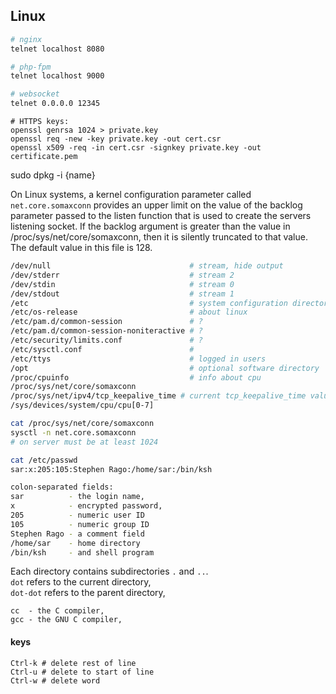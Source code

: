 Linux
-

````sh
# nginx
telnet localhost 8080

# php-fpm
telnet localhost 9000

# websocket
telnet 0.0.0.0 12345
````

````
# HTTPS keys:
openssl genrsa 1024 > private.key
openssl req -new -key private.key -out cert.csr
openssl x509 -req -in cert.csr -signkey private.key -out certificate.pem
````

sudo dpkg -i {name}

On Linux systems, a kernel configuration parameter called `net.core.somaxconn`
provides an upper limit on the value of the backlog parameter passed to the listen function
that is used to create the servers listening socket.
If the backlog argument is greater than the value in /proc/sys/net/core/somaxconn,
then it is silently truncated to that value.
The default value in this file is 128.

````sh
/dev/null                               # stream, hide output
/dev/stderr                             # stream 2
/dev/stdin                              # stream 0
/dev/stdout                             # stream 1
/etc                                    # system configuration directory
/etc/os-release                         # about linux
/etc/pam.d/common-session               # ?
/etc/pam.d/common-session-noniteractive # ?
/etc/security/limits.conf               # ?
/etc/sysctl.conf                        #
/etc/ttys                               # logged in users
/opt                                    # optional software directory
/proc/cpuinfo                           # info about cpu
/proc/sys/net/core/somaxconn
/proc/sys/net/ipv4/tcp_keepalive_time # current tcp_keepalive_time value
/sys/devices/system/cpu/cpu[0-7]
````

````sh
cat /proc/sys/net/core/somaxconn
sysctl -n net.core.somaxconn
# on server must be at least 1024
````

````sh
cat /etc/passwd
sar:x:205:105:Stephen Rago:/home/sar:/bin/ksh

colon-separated fields:
sar          - the login name,
x            - encrypted password,
205          - numeric user ID
105          - numeric group ID
Stephen Rago - a comment field
/home/sar    - home directory
/bin/ksh     - and shell program
````

Each directory contains subdirectories `.` and `..`.
<br>`dot` refers to the current directory,
<br>`dot-dot` refers to the parent directory,

````
cc  - the C compiler,
gcc - the GNU C compiler,
````

#### keys

````
Ctrl-k # delete rest of line
Ctrl-u # delete to start of line
Ctrl-w # delete word
````
